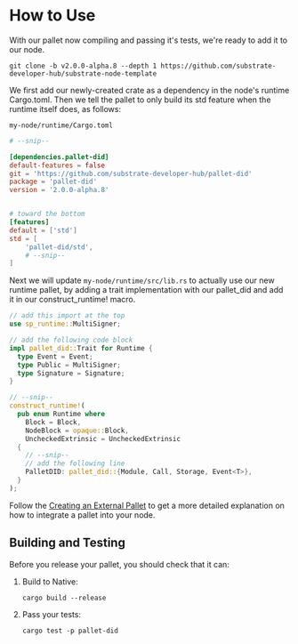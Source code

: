 # How to Use

With our pallet now compiling and passing it's tests, we're ready to add it to our node.

```
git clone -b v2.0.0-alpha.8 --depth 1 https://github.com/substrate-developer-hub/substrate-node-template
```

We first add our newly-created crate as a dependency in the node's runtime Cargo.toml. Then we tell the pallet to only build its std feature when the runtime itself does, as follows:

`my-node/runtime/Cargo.toml`

``` TOML
# --snip--

[dependencies.pallet-did]
default-features = false
git = 'https://github.com/substrate-developer-hub/pallet-did'
package = 'pallet-did'
version = '2.0.0-alpha.8'


# toward the bottom
[features]
default = ['std']
std = [
    'pallet-did/std',
    # --snip--
]
```
Next we will update `my-node/runtime/src/lib.rs` to actually use our new runtime pallet, by adding a trait implementation with our pallet_did and add it in our construct_runtime! macro.

``` rust
// add this import at the top
use sp_runtime::MultiSigner;

// add the following code block
impl pallet_did::Trait for Runtime {
  type Event = Event;
  type Public = MultiSigner;
  type Signature = Signature;
}

// --snip--
construct_runtime!(
  pub enum Runtime where
    Block = Block,
    NodeBlock = opaque::Block,
    UncheckedExtrinsic = UncheckedExtrinsic
  {
    // --snip--
    // add the following line
    PalletDID: pallet_did::{Module, Call, Storage, Event<T>},
  }
);
```

Follow the [Creating an External Pallet](https://substrate.dev/docs/en/tutorials/creating-a-runtime-module) to get a more detailed explanation on how to integrate a pallet into your node.

## Building and Testing

Before you release your pallet, you should check that it can:

1. Build to Native:

    ```
    cargo build --release
    ```

2. Pass your tests:

    ```
    cargo test -p pallet-did
    ```

